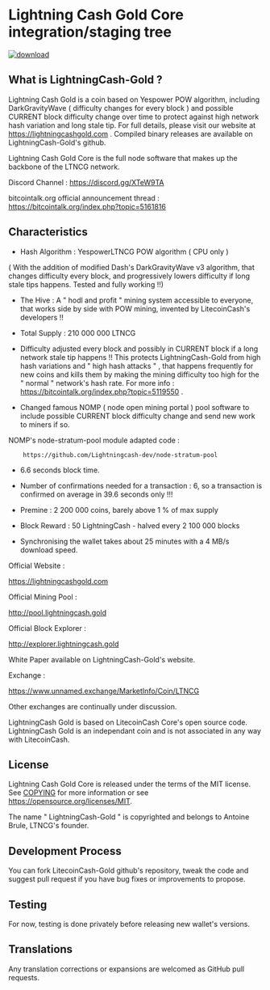 Lightning Cash Gold Core integration/staging tree
===========================================

<a href="https://imgbb.com/"><img src="https://i.ibb.co/RvyqxKN/bitcoin.png" alt="download" border="0"></a>

What is LightningCash-Gold ?
----------------------

Lightning Cash Gold is a coin based on Yespower POW algorithm, including DarkGravityWave ( difficulty changes for every block ) and possible CURRENT block difficulty change over time to protect against high network hash variation and long stale tip. For full details, please visit our website at https://lightningcashgold.com . Compiled binary releases are available on LightningCash-Gold's github.

Lightning Cash Gold Core is the full node software that makes up the backbone of the LTNCG network.


Discord Channel : https://discord.gg/XTeW9TA


bitcointalk.org official announcement thread : https://bitcointalk.org/index.php?topic=5161816




Characteristics
---------------------------------------------------------------------------


- Hash Algorithm : YespowerLTNCG POW algorithm    ( CPU only )

( With the addition of modified Dash's DarkGravityWave v3 algorithm, that changes difficulty every block, and progressively lowers difficulty if long stale tips happens. Tested and fully working !!)

- The Hive : A " hodl and profit " mining system accessible to everyone, that works side by side with POW mining, invented by  LitecoinCash's developers !!

- Total Supply : 210 000 000 LTNCG

- Difficulty adjusted every block and possibly in CURRENT block if a long network stale tip happens !! This protects LightningCash-Gold from high hash variations and " high hash attacks " , that happens frequently for new coins and kills them by making the mining difficulty too high for the " normal " network's hash rate. For more info :
		https://bitcointalk.org/index.php?topic=5119550 .

- Changed famous NOMP ( node open mining portal ) pool software to include possible CURRENT block difficulty change and send new work to miners if so.

NOMP's node-stratum-pool module adapted code : 

		https://github.com/Lightningcash-dev/node-stratum-pool

- 6.6 seconds block time.

- Number of confirmations needed for a transaction : 6, so a transaction is confirmed on average in 39.6 seconds only !!! 

- Premine : 2 200 000 coins, barely above 1 % of max supply

- Block Reward : 50 LightningCash - halved every 2 100 000 blocks

- Synchronising the wallet takes about 25 minutes with a 4 MB/s download speed.


Official Website :

https://lightningcashgold.com



Official Mining Pool :

http://pool.lightningcash.gold



Official Block Explorer :

http://explorer.lightningcash.gold




White Paper available on LightningCash-Gold's website.



Exchange : 

https://www.unnamed.exchange/MarketInfo/Coin/LTNCG

Other exchanges are continually under discussion.


LightningCash Gold is based on LitecoinCash Core's open source code.
LightningCash Gold is an independant coin and is not associated in any way with LitecoinCash.


License
-------

Lightning Cash Gold Core is released under the terms of the MIT license. See [COPYING](COPYING) for more
information or see https://opensource.org/licenses/MIT.

The name " LightningCash-Gold " is copyrighted and belongs to Antoine Brule, LTNCG's founder.

Development Process
-------------------

You can fork LitecoinCash-Gold github's repository, tweak the code and suggest pull request if you have bug fixes or improvements to propose.

Testing
-------

For now, testing is done privately before releasing new wallet's versions.

Translations
------------

Any translation corrections or expansions are welcomed as GitHub pull requests.

